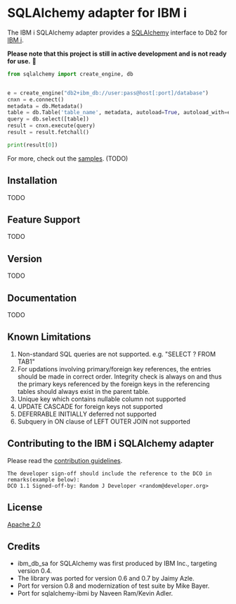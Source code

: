 SQLAlchemy adapter for IBM i
=========

The IBM i SQLAlchemy adapter provides a [SQLAlchemy](https://www.sqlalchemy.org/) interface to Db2 for [IBM i](https://en.wikipedia.org/wiki/IBM_i).

**Please note that this project is still in active development and is not ready for use.** :rotating_light: 

```python
from sqlalchemy import create_engine, db


e = create_engine("db2+ibm_db://user:pass@host[:port]/database")
cnxn = e.connect()
metadata = db.Metadata()
table = db.Table('table_name', metadata, autoload=True, autoload_with=e)
query = db.select([table])
result = cnxn.execute(query)
result = result.fetchall()

print(result[0])

```

For more, check out the [samples](samples). (TODO)

Installation
-------------
TODO
 
Feature Support
----------------
TODO

Version
--------

TODO

Documentation
-------------

TODO


Known Limitations 
-------------------------------------------------------------
1) Non-standard SQL queries are not supported. e.g. "SELECT ? FROM TAB1"
2) For updations involving primary/foreign key references, the entries should be made in correct order. Integrity check is always on and thus the primary keys referenced by the foreign keys in the referencing tables should always exist in the parent table.
3) Unique key which contains nullable column not supported
4) UPDATE CASCADE for foreign keys not supported
5) DEFERRABLE INITIALLY deferred not supported
6) Subquery in ON clause of LEFT OUTER JOIN not supported

Contributing to the IBM i SQLAlchemy adapter
----------------------------------------
Please read the [contribution guidelines](contributing/CONTRIBUTING.md).

```
The developer sign-off should include the reference to the DCO in remarks(example below):
DCO 1.1 Signed-off-by: Random J Developer <random@developer.org>
```

License
-------

[Apache 2.0](LICENSE)

Credits
-------
- ibm_db_sa for SQLAlchemy was first produced by IBM Inc., targeting version 0.4.
- The library was ported for version 0.6 and 0.7 by Jaimy Azle.
- Port for version 0.8 and modernization of test suite by Mike Bayer.
- Port for sqlalchemy-ibmi by Naveen Ram/Kevin Adler.